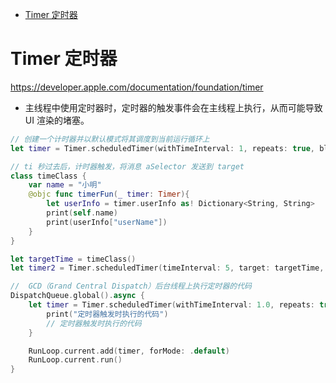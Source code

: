 <!-- @import "[TOC]" {cmd="toc" depthFrom=1 depthTo=6 orderedList=false} -->

<!-- code_chunk_output -->

- [Timer 定时器](#timer-定时器)

<!-- /code_chunk_output -->

# Timer 定时器

<https://developer.apple.com/documentation/foundation/timer>

- 主线程中使用定时器时，定时器的触发事件会在主线程上执行，从而可能导致 UI 渲染的堵塞。

```swift
// 创建一个计时器并以默认模式将其调度到当前运行循环上
let timer = Timer.scheduledTimer(withTimeInterval: 1, repeats: true, block: {timer in print("执行")})
```

```swift
// ti 秒过去后，计时器触发，将消息 aSelector 发送到 target
class timeClass {
    var name = "小明"
    @objc func timerFun(_ timer: Timer){
        let userInfo = timer.userInfo as! Dictionary<String, String>
        print(self.name)
        print(userInfo["userName"])       
    }
}

let targetTime = timeClass()
let timer2 = Timer.scheduledTimer(timeInterval: 5, target: targetTime, selector: #selector(timeClass.timerFun(_:)), userInfo: ["userName":"小明2"], repeats: true)
```

```swift
//  GCD（Grand Central Dispatch）后台线程上执行定时器的代码
DispatchQueue.global().async {
    let timer = Timer.scheduledTimer(withTimeInterval: 1.0, repeats: true) { timer in
        print("定时器触发时执行的代码")
        // 定时器触发时执行的代码
    }

    RunLoop.current.add(timer, forMode: .default)
    RunLoop.current.run()
}
```

